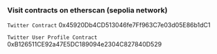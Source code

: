 ### Visit contracts on etherscan (sepolia network)
`Twitter Contract` 0x45920Db4CD513046fe7Ff963C7e03d05E86b1dC1

`Twitter User Profile Contract` 0xB126511CE92a47E5DC189094e2304C827840D529
